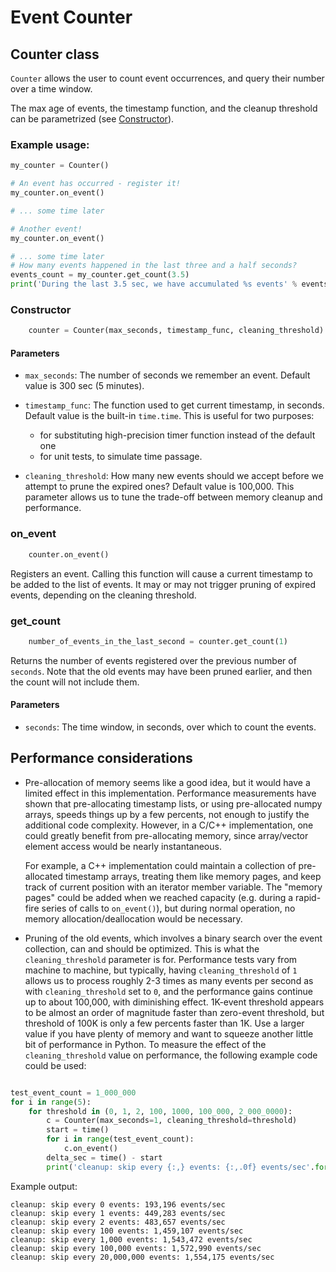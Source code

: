 # Event Counter


## Counter class

`Counter` allows the user to count event occurrences, and query their number over a time window.

The max age of events, the timestamp function, and the cleanup threshold can be parametrized (see [Constructor](#constructor)).

### Example usage:
```python
my_counter = Counter()

# An event has occurred - register it!
my_counter.on_event()

# ... some time later

# Another event! 
my_counter.on_event()

# ... some time later
# How many events happened in the last three and a half seconds?
events_count = my_counter.get_count(3.5)
print('During the last 3.5 sec, we have accumulated %s events' % events_count )

```


### Constructor
```python
    counter = Counter(max_seconds, timestamp_func, cleaning_threshold)
```

#### Parameters
 - `max_seconds`: The number of seconds we remember an event. Default value is 300 sec (5 minutes).
 - `timestamp_func`: The function used to get current timestamp, in seconds.
    Default value is the built-in `time.time`. This is useful for two purposes:
    * for substituting high-precision timer function instead of the default one
    * for unit tests, to simulate time passage.
        
 - `cleaning_threshold`: How many new events should we accept before we attempt to prune the expired ones? 
 Default value is 100,000. This parameter allows us to tune the 
 trade-off between memory cleanup and performance.

### on_event

```python
    counter.on_event()
```

Registers an event. 
Calling this function will cause a current timestamp to be added 
to the list of events. It may or may not trigger pruning of expired events, depending on the cleaning threshold.

### get_count
```python
    number_of_events_in_the_last_second = counter.get_count(1)
```
Returns the number of events registered over the previous number of `seconds`.
Note that the old events may have been pruned earlier, and then the count will not include them.

#### Parameters
 - `seconds`: The time window, in seconds, over which to count the events.
 
## Performance considerations

 - Pre-allocation of memory seems like a good idea, but it would have a limited effect in this implementation.
   Performance measurements have shown that pre-allocating timestamp lists, or using pre-allocated
   numpy arrays, speeds things up by a few percents, not enough to justify the additional code complexity.
   However, in a C/C++ implementation, one could greatly benefit from pre-allocating memory,
   since array/vector element access would be nearly instantaneous.
   
   For example, a C++ implementation could maintain a collection of pre-allocated timestamp arrays,
   treating them like memory pages, and keep track of current position with an iterator member variable.
   The "memory pages" could be added when we reached capacity (e.g. during a rapid-fire series of calls to `on_event()`),
   but during normal operation, no memory allocation/deallocation would be necessary.
   
 - Pruning of the old events, which involves a binary search over the event collection,
   can and should be optimized. This is what the `cleaning_threshold` parameter is for.
   Performance tests vary from machine to machine, but typically,
   having `cleaning_threshold` of `1` allows us to process roughly 2-3 times as many events per second
   as with `cleaning_threshold` set to `0`, and the performance gains continue up to about 100,000, with diminishing
   effect. 1K-event threshold appears to be almost an order of magnitude faster than zero-event threshold, but threshold of 100K is only
   a few percents faster than 1K. Use a larger value if you have plenty of memory and 
   want to squeeze another little bit of performance in Python.
   To measure the effect of the `cleaning_threshold` value on performance, 
   the following example code could be used:

```python

test_event_count = 1_000_000
for i in range(5):
    for threshold in (0, 1, 2, 100, 1000, 100_000, 2_000_0000):
        c = Counter(max_seconds=1, cleaning_threshold=threshold)
        start = time()
        for i in range(test_event_count):
            c.on_event()
        delta_sec = time() - start
        print('cleanup: skip every {:,} events: {:,.0f} events/sec'.format(threshold, (test_event_count / delta_sec)))
```

Example output:
```text
cleanup: skip every 0 events: 193,196 events/sec
cleanup: skip every 1 events: 449,283 events/sec
cleanup: skip every 2 events: 483,657 events/sec
cleanup: skip every 100 events: 1,459,107 events/sec
cleanup: skip every 1,000 events: 1,543,472 events/sec
cleanup: skip every 100,000 events: 1,572,990 events/sec
cleanup: skip every 20,000,000 events: 1,554,175 events/sec
```
